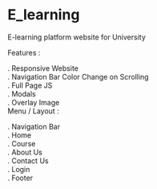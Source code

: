 # E_learning
E-learning platform website for University<br>



Features :<br>

. Responsive Website<br>
. Navigation Bar Color Change on Scrolling<br>
. Full Page JS<br>
. Modals<br>
. Overlay Image<br>
Menu / Layout :<br>

. Navigation Bar<br>
. Home<br>
. Course<br>
. About Us<br>
. Contact Us<br>
. Login<br>
. Footer<br>
